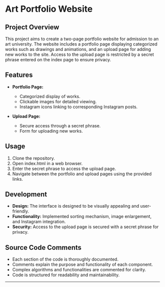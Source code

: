 # Art Portfolio Website

## Project Overview
This project aims to create a two-page portfolio website for admission to an art university. The website includes a portfolio page displaying categorized works such as drawings and animations, and an upload page for adding new works to the site. Access to the upload page is restricted by a secret phrase entered on the index page to ensure privacy.

## Features
- **Portfolio Page:**
    - Categorized display of works.
    - Clickable images for detailed viewing.
    - Instagram icons linking to corresponding Instagram posts.

- **Upload Page:**
    - Secure access through a secret phrase.
    - Form for uploading new works.

## Usage
1. Clone the repository.
2. Open index.html in a web browser.
3. Enter the secret phrase to access the upload page.
4. Navigate between the portfolio and upload pages using the provided links.

## Development
- **Design:** The interface is designed to be visually appealing and user-friendly.
- **Functionality:** Implemented sorting mechanism, image enlargement, and Instagram integration.
- **Security:** Access to the upload page is secured with a secret phrase for privacy.

## Source Code Comments
- Each section of the code is thoroughly documented.
- Comments explain the purpose and functionality of each component.
- Complex algorithms and functionalities are commented for clarity.
- Code is structured for readability and maintainability.

---